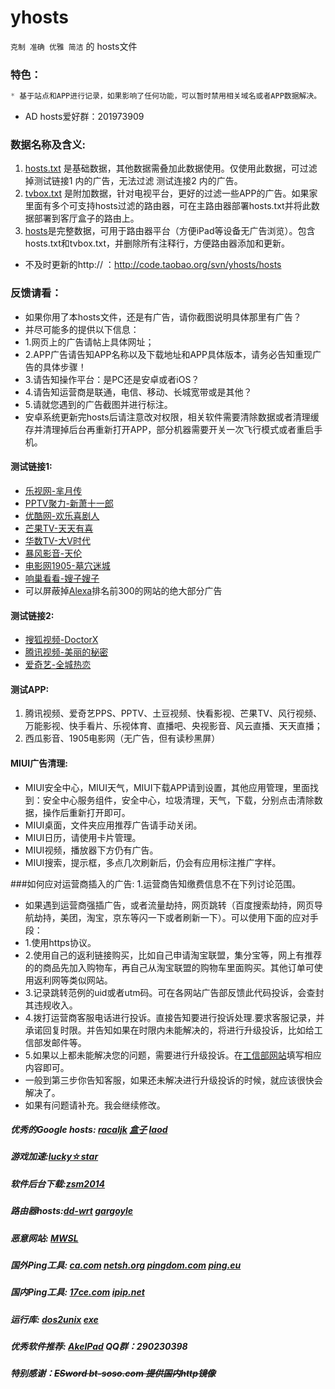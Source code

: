 # yhosts
`
克制 准确
优雅 简洁
`
   的
hosts文件

### 特色：

```javascript
* 基于站点和APP进行记录，如果影响了任何功能，可以暂时禁用相关域名或者APP数据解决。
```
* AD hosts爱好群：201973909

### 数据名称及含义:
1. [hosts.txt](https://raw.githubusercontent.com/vokins/yhosts/master/hosts.txt) 是基础数据，其他数据需叠加此数据使用。仅使用此数据，可过滤掉测试链接1 内的广告，无法过滤 测试连接2 内的广告。
2. [tvbox.txt](https://raw.githubusercontent.com/vokins/yhosts/master/tvbox.txt) 是附加数据，针对电视平台，更好的过滤一些APP的广告。如果家里面有多个可支持hosts过滤的路由器，可在主路由器部署hosts.txt并将此数据部署到客厅盒子的路由上。
3. [hosts](https://raw.githubusercontent.com/vokins/yhosts/master/hosts)是完整数据，可用于路由器平台（方便iPad等设备无广告浏览）。包含hosts.txt和tvbox.txt，并删除所有注释行，方便路由器添加和更新。
* 不及时更新的http:// ：http://code.taobao.org/svn/yhosts/hosts

### 反馈请看：
* 如果你用了本hosts文件，还是有广告，请你截图说明具体那里有广告？
* 并尽可能多的提供以下信息：
* 1.网页上的广告请帖上具体网址；
* 2.APP广告请告知APP名称以及下载地址和APP具体版本，请务必告知重现广告的具体步骤！
* 3.请告知操作平台：是PC还是安卓或者iOS？
* 4.请告知运营商是联通，电信、移动、长城宽带或是其他？
* 5.请就您遇到的广告截图并进行标注。
* 安卓系统更新完hosts后请注意改对权限，相关软件需要清除数据或者清理缓存并清理掉后台再重新打开APP，部分机器需要开关一次飞行模式或者重启手机。

#### 测试链接1:
* [乐视网-芈月传](http://www.letv.com/ptv/vplay/24371048.html)
* [PPTV聚力-新萧十一郎](http://v.pptv.com/show/4atBviaaMicDqdGibc.html)
* [优酷网-欢乐喜剧人](http://v.youku.com/v_show/id_XMTQ2MjA5MzE5Ng==.html)
* [芒果TV-天天有喜](http://www.mgtv.com/v/2/166072/f/2949223.html)
* [华数TV-大V时代](http://www.wasu.cn/Play/show/id/2037963)
* [暴风影音-天伦](http://www.baofeng.com/play/463/play-796463.html)
* [电影网1905-墓穴迷城](http://www.1905.com/vod/play/969015.shtml)
* [响巢看看-嫂子嫂子](http://vod.kankan.com/v/90/90518.shtml)
* 可以屏蔽掉[Alexa](http://www.alexa.com/topsites/countries/CN)排名前300的网站的绝大部分广告

#### 测试链接2:
* [搜狐视频-DoctorX](http://tv.sohu.com/20140326/n397234225.shtml)
* [腾讯视频-美丽的秘密](http://v.qq.com/cover/5/5fs2bn3beyv0rbo/r00192d3ruz.html)
* [爱奇艺-全城热恋](http://www.iqiyi.com/v_19rrl6p15k.html)

#### 测试APP:
1. 腾讯视频、爱奇艺PPS、PPTV、土豆视频、快看影视、芒果TV、风行视频、万能影视、快手看片、乐视体育、直播吧、央视影音、风云直播、天天直播；
2. 西瓜影音、1905电影网（无广告，但有读秒黑屏）

#### MIUI广告清理:
* MIUI安全中心，MIUI天气，MIUI下载APP请到设置，其他应用管理，里面找到：安全中心服务组件，安全中心，垃圾清理，天气，下载，分别点击清除数据，操作后重新打开即可。
* MIUI桌面，文件夹应用推荐广告请手动关闭。
* MIUI日历，请使用卡片管理。
* MIUI视频，播放器下方仍有广告。
* MIUI搜索，提示框，多点几次刷新后，仍会有应用标注推广字样。

###如何应对运营商插入的广告:
1.运营商告知缴费信息不在下列讨论范围。
* 如果遇到运营商强插广告，或者流量劫持，网页跳转（百度搜索劫持，网页导航劫持，美团，淘宝，京东等闪一下或者刷新一下）。可以使用下面的应对手段：
* 1.使用https协议。
* 2.使用自己的返利链接购买，比如自己申请淘宝联盟，集分宝等，网上有推荐的的商品先加入购物车，再自己从淘宝联盟的购物车里面购买。其他订单可使用返利网等类似网站。
* 3.记录跳转范例的uid或者utm码。可在各网站广告部反馈此代码投诉，会查封其违规收入。
* 4.拨打运营商客服电话进行投诉。直接告知要进行投诉处理.要求客服记录，并承诺回复时限。并告知如果在时限内未能解决的，将进行升级投诉，比如给工信部发邮件等。
* 5.如果以上都未能解决您的问题，需要进行升级投诉。在[工信部网站](http://www.chinatcc.gov.cn:8080/cms/shensus/)填写相应内容即可。
* 一般到第三步你告知客服，如果还未解决进行升级投诉的时候，就应该很快会解决了。
* 如果有问题请补充。我会继续修改。

##### 优秀的Google hosts: [racaljk](https://raw.githubusercontent.com/racaljk/hosts/master/hosts)  [盒子](http://www.360kb.com/kb/2_150.html) [laod](http://laod.cn/hosts/2016-google-hosts.html) 

##### 游戏加速:[lucky☆star](http://bbs.a9vg.com/thread-4549081-1-1.html)

##### 软件后台下载:[zsm2014](http://bbs.kafan.cn/thread-1798022-1-1.html)

##### 路由器hosts:[dd-wrt](http://code.taobao.org/svn/dd-wrt/hosts) [gargoyle](http://code.taobao.org/svn/gargoyle/hosts)

##### 恶意网站: [MWSL](http://www.mwsl.org.cn/hosts/hosts)

##### 国外Ping工具: [ca.com](https://asm.ca.com/zh_cn/ping.php) [netsh.org](http://serve.netsh.org/pub/ping.php) [pingdom.com](http://tools.pingdom.com/ping/) [ping.eu](http://ping.eu/ping)

##### 国内Ping工具: [17ce.com](http://www.17ce.com/site/ping) [ipip.net](http://www.ipip.net/ping.php)

##### 运行库: [dos2unix](http://sourceforge.net/projects/dos2unix/) [exe](http://www.bathome.net/thread-36408-1-1.html)

##### 优秀软件推荐: [AkelPad](http://akelpad.sf.net/) QQ群：290230398

##### 特别感谢：~~ESword bt-soso.com 提供国内http镜像~~
